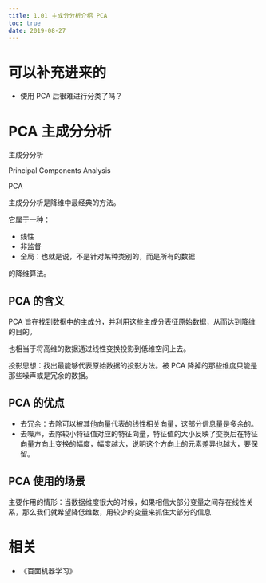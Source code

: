 ```yaml
---
title: 1.01 主成分分析介绍 PCA
toc: true
date: 2019-08-27
---
```

# 可以补充进来的

- 使用 PCA 后很难进行分类了吗？

# PCA 主成分分析

主成分分析

Principal Components Analysis

PCA

主成分分析是降维中最经典的方法。

它属于一种：

- 线性
- 非监督
- 全局：也就是说，不是针对某种类别的，而是所有的数据

的降维算法。

## PCA 的含义


PCA 旨在找到数据中的主成分，并利用这些主成分表征原始数据，从而达到降维的目的。

也相当于将高维的数据通过线性变换投影到低维空间上去。

投影思想：找出最能够代表原始数据的投影方法。被 PCA 降掉的那些维度只能是那些噪声或是冗余的数据。

## PCA 的优点

- 去冗余：去除可以被其他向量代表的线性相关向量，这部分信息量是多余的。
- 去噪声，去除较小特征值对应的特征向量，特征值的大小反映了变换后在特征向量方向上变换的幅度，幅度越大，说明这个方向上的元素差异也越大，要保留。

## PCA 使用的场景


主要作用的情形：当数据维度很大的时候，如果相信大部分变量之间存在线性关系，那么我们就希望降低维数，用较少的变量来抓住大部分的信息.





# 相关

- 《百面机器学习》
